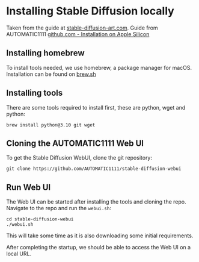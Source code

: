 # Installing Stable Diffusion locally
Taken from the guide at [stable-diffusion-art.com](https://stable-diffusion-art.com/install-mac/). Guide from AUTOMATIC1111 [github.com - Installation on Apple Silicon](https://github.com/AUTOMATIC1111/stable-diffusion-webui/wiki/Installation-on-Apple-Silicon)
## Installing homebrew
To install tools needed, we use homebrew, a package manager for macOS.
Installation can be found on [brew.sh](https://brew.sh/)

## Installing tools
There are some tools required to install first, these are python, wget and python:
```shell
brew install python@3.10 git wget
```

## Cloning the AUTOMATIC1111 Web UI
To get the Stable Diffusion WebUI, clone the git repository:
```shell
git clone https://github.com/AUTOMATIC1111/stable-diffusion-webui
```

## Run Web UI
The Web UI can be started after installing the tools and cloning the repo. Navigate to the repo and run the `webui.sh`:
```shell
cd stable-diffusion-webui
./webui.sh
```

This will take some time as it is also downloading some initial requirements.

After completing the startup, we should be able to access the Web UI on a local URL.